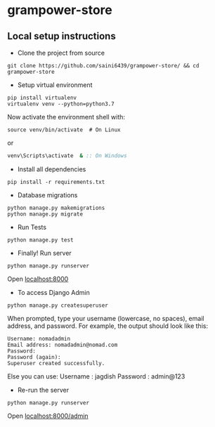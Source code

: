 # grampower-store

## Local setup instructions
+ Clone the project from source
```shell
git clone https://github.com/saini6439/grampower-store/ && cd grampower-store
```
+ Setup virtual environment
```shell
pip install virtualenv
virtualenv venv --python=python3.7
```
Now activate the environment shell with:
```shell
source venv/bin/activate  # On Linux
```
or
```bat
venv\Scripts\activate  & :: On Windows
```
+ Install all dependencies
```shell
pip install -r requirements.txt
```
+ Database migrations
```
python manage.py makemigrations
python manage.py migrate
```

+ Run Tests
```
python manage.py test
```

+ Finally! Run server
```
python manage.py runserver
```

Open [localhost:8000](http://localhost:8000)

+ To access Django Admin
```
python manage.py createsuperuser
```

When prompted, type your username (lowercase, no spaces), email address, and password.
For example, the output should look like this:

```
Username: nomadadmin
Email address: nomadadmin@nomad.com
Password:
Password (again):
Superuser created successfully.
```


Else you can use:
Username : jagdish
Password : admin@123

+ Re-run the server
```
python manage.py runserver
```

Open [localhost:8000/admin](http://localhost:8000/admin)

